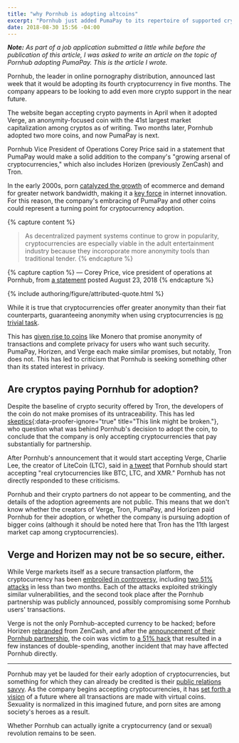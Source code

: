 ```yaml
---
title: "why Pornhub is adopting altcoins"
excerpt: "Pornhub just added PumaPay to its repertoire of supported cryptocurrencies, but it hasn't jumped on Bitcoin or Ethereum. Here's a look at what might be behind this."
date: 2018-08-30 15:56 -04:00
---
```


***Note:*** *As part of a job application submitted a little while before the publication of this article, I was asked to write an article on the topic of Pornhub adopting PumaPay. This is the article I wrote.*

Pornhub, the leader in online pornography distribution, announced last week that it would be adopting its fourth cryptocurrency in five months. The company appears to be looking to add even more crypto support in the near future.

The website began accepting crypto payments in April when it adopted Verge, an anonymity-focused coin with the 41st largest market capitalization among cryptos as of writing. Two months later, Pornhub adopted two more coins, and now PumaPay is next.

Pornhub Vice President of Operations Corey Price said in a statement that PumaPay would make a solid addition to the company's "growing arsenal of cryptocurrencies," which also includes Horizen (previously ZenCash) and Tron.

In the early 2000s, porn [catalyzed the growth](https://www.businessinsider.com/how-porn-drives-innovation-in-tech-2013-7) of ecommerce and demand for greater network bandwidth, making it a [key force](https://thewebobserver.it/2013/06/04/porn-industry-the-internet-innovation-engine-we-prefer-to-ignore/) in internet innovation. For this reason, the company's embracing of PumaPay and other coins could represent a turning point for cryptocurrency adoption.

{% capture content %}
> As decentralized payment systems continue to grow in popularity, cryptocurrencies are especially viable in the adult entertainment industry because they incoroporate more anonymity tools than traditional tender.
{% endcapture %}

{% capture caption %}
— Corey Price, vice president of operations at Pornhub, from [a statement](https://www.pornhub.com/press/show?id=1581) posted August 23, 2018
{% endcapture %}

{% include authoring/figure/attributed-quote.html %}

While it is true that cryptocurrencies offer greater anonymity than their fiat counterparts, guaranteeing anonymity when using cryptocurrencies is [no trivial task](https://bitcoinmagazine.com/articles/is-bitcoin-anonymous-a-complete-beginner-s-guide-1447875283/).

This has [given rise to coins](https://cryptoslate.com/battle-privacy-monero-vs-zcash/) like Monero that promise anonymity of transactions and complete privacy for users who want such security. PumaPay, Horizen, and Verge each make similar promises, but notably, Tron does not. This has led to criticism that Pornhub is seeking something other than its stated interest in privacy.

## Are cryptos paying Pornhub for adoption?

Despite the baseline of crypto security offered by Tron, the developers of the coin do not make promises of its untraceability. This has led [skeptics](https://www.ccn.com/whats-the-motive-behind-pornhubs-listing-of-verge-and-now-tron/){:data-proofer-ignore="true" title="This link might be broken."}, who question what was behind Pornhub's decision to adopt the coin, to conclude that the company is only accepting cryptocurrencies that pay substantially for partnership.

After Pornhub's announcement that it would start accepting Verge, Charlie Lee, the creator of LiteCoin (LTC), said in [a tweet](https://twitter.com/satoshilite/status/986249542453506048?lang=en) that Pornhub should start accepting "real crytocurrencies like BTC, LTC, and XMR." Pornhub has not directly responded to these criticisms.

Pornhub and their crypto partners do not appear to be commenting, and the details of the adoption agreements are not public. This means that we don't know whether the creators of Verge, Tron, PumaPay, and Horizen paid Pornhub for their adoption, or whether the company is pursuing adoption of bigger coins (although it should be noted here that Tron has the 11th largest market cap among cryptocurrencies).

## Verge and Horizen may not be so secure, either.

While Verge markets itself as a secure transaction platform, the cryptocurrency has been [embroiled in controversy](https://cryptoslate.com/on-the-verge-of-controversy/), including [two 51% attacks](https://cryptoslate.com/verge-victim-to-yet-another-51-attack-xvg-down-15-in-past-24-hours/) in less than two months. Each of the attacks exploited strikingly similar vulnerabilities, and the second took place after the Pornhub partnership was publicly announced, possibly compromising some Pornhub users' transactions.

Verge is not the only Pornhub-accepted currency to be hacked; before Horizen [rebranded](https://blog.zencash.com/hello-horizen/) from ZenCash, and after the [announcement of their Pornhub partnership](https://cryptoslate.com/tron-and-zencash-added-to-pornhub-payment-methods/), the coin was victim to [a 51% hack](https://cryptoslate.com/hackers-scoop-20-million-in-eth-from-exposed-ethereum-nodes/) that resulted in a few instances of double-spending, another incident that may have affected Pornhub directly.

----

Pornhub may yet be lauded for their early adoption of cryptocurrencies, but something for which they can already be credited is their [public relations savvy](https://www.prexamples.com/2017/02/pornhub-upload-trumps-inauguration-speech/). As the company begins accepting cryptocurrencies, it has [set forth a vision](https://www.youtube.com/watch?time_continue=8&v=pMVYFPEbLVo) of a future where all transactions are made with virtual coins. Sexuality is normalized in this imagined future, and porn sites are among society's heroes as a result.

Whether Pornhub can actually ignite a cryptocurrency (and or sexual) revolution remains to be seen.
